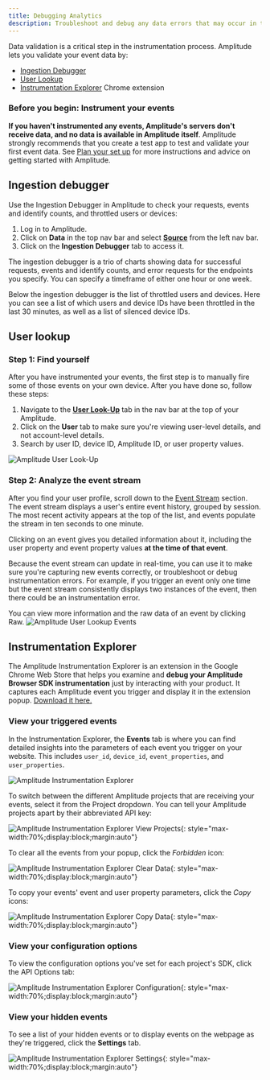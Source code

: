 ```yaml
---
title: Debugging Analytics
description: Troubleshoot and debug any data errors that may occur in the instrumentation process.
---
```


Data validation is a critical step in the instrumentation process. Amplitude lets you validate your event data by:

- [Ingestion Debugger](#ingestion-debugger)
- [User Lookup](#user-lookup)
- [Instrumentation Explorer](#instrumentation-explorer) Chrome extension

### Before you begin: Instrument your events

**If you haven't instrumented any events, Amplitude's servers don't receive data, and no data is available in Amplitude itself**. Amplitude strongly recommends that you create a test app to test and validate your first event data. See [Plan your set up](../../analytics/plan-your-set-up/) for more instructions and advice on getting started with Amplitude.

## Ingestion debugger

Use the Ingestion Debugger in Amplitude to check your requests, events and identify counts, and throttled users or devices:

1. Log in to Amplitude.
2. Click on **Data** in the top nav bar and select [**Source**](https://data.amplitude.com/amp-dev-docs/sources) from the left nav bar.
3. Click on the **Ingestion Debugger** tab to access it.

The ingestion debugger is a trio of charts showing data for successful requests, events and identify counts, and error requests for the endpoints you specify. You can specify a timeframe of either one hour or one week. 

Below the ingestion debugger is the list of throttled users and devices. Here you can see a list of which users and device IDs have been throttled in the last 30 minutes, as well as a list of silenced device IDs.

## User lookup

### Step 1: Find yourself

After you have instrumented your events, the first step is to manually fire some of those events on your own device. After you have done so, follow these steps:

1. Navigate to the [**User Look-Up**](http://analytics.amplitude.com/amp-dev-docs/activity) tab in the nav bar at the top of your Amplitude.
2. Click on the **User** tab to make sure you're viewing user-level details, and not account-level details.
3. Search by user ID, device ID, Amplitude ID, or user property values.

![Amplitude User Look-Up](/../assets/images/user-lookup.png)

### Step 2: Analyze the event stream

After you find your user profile, scroll down to the [Event Stream](https://help.amplitude.com/hc/en-us/articles/229313067#individual-event-stream) section. The event stream displays a user's entire event history, grouped by session. The most recent activity appears at the top of the list, and events populate the stream in ten seconds to one minute.

Clicking on an event gives you detailed information about it, including the user property and event property values **at the time of that event**.

Because the event stream can update in real-time, you can use it to make sure you're capturing new events correctly, or troubleshoot or debug instrumentation errors. For example, if you trigger an event only one time but the event stream consistently displays two instances of the event, then there could be an instrumentation error.

You can view more information and the raw data of an event by clicking Raw.
![Amplitude User Lookup Events](/../assets/images/user-lookup-events.png)

## Instrumentation Explorer

The Amplitude Instrumentation Explorer is an extension in the Google Chrome Web Store that helps you examine and **debug your Amplitude Browser SDK instrumentation** just by interacting with your product. It captures each Amplitude event you trigger and display it in the extension popup. [Download it here.](https://chrome.google.com/webstore/detail/amplitude-event-explorer/acehfjhnmhbmgkedjmjlobpgdicnhkbp)

### View your triggered events

In the Instrumentation Explorer, the **Events** tab is where you can find detailed insights into the parameters of each event you trigger on your website. This includes `user_id`, `device_id`, `event_properties`, and `user_properties`.

![Amplitude Instrumentation Explorer](/../assets/images/instrumentation-explorer.png)

To switch between the different Amplitude projects that are receiving your events, select it from the Project dropdown. You can tell your Amplitude projects apart by their abbreviated API key:

<!-- vale off-->

![Amplitude Instrumentation Explorer View Projects](/../assets/images/instrumentation-explorer-projects.png){: style="max-width:70%;display:block;margin:auto"}

To clear all the events from your popup, click the *Forbidden* icon: 

![Amplitude Instrumentation Explorer Clear Data](/../assets/images/instrumentation-explorer-clear.png){: style="max-width:70%;display:block;margin:auto"}

To copy your events' event and user property parameters, click the *Copy* icons:

![Amplitude Instrumentation Explorer Copy Data](/../assets/images/instrumentation-explorer-copy.png){: style="max-width:70%;display:block;margin:auto"}

### View your configuration options

To view the configuration options you've set for each project's SDK, click the API Options tab:

![Amplitude Instrumentation Explorer Configuration](/../assets/images/instrumentation-explorer-configuration.png){: style="max-width:70%;display:block;margin:auto"}

### View your hidden events

To see a list of your hidden events or to display events on the webpage as they're triggered, click the **Settings** tab.

![Amplitude Instrumentation Explorer Settings](/../assets/images/instrumentation-explorer-settings.png){: style="max-width:70%;display:block;margin:auto"}
<!-- vale on -->